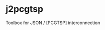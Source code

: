 # j2pcgtsp
Toolbox for JSON / [PCGTSP] interconnection

[PGTSP]: https://www.fcc.chalmers.se/external/PCGTSPLIB/
